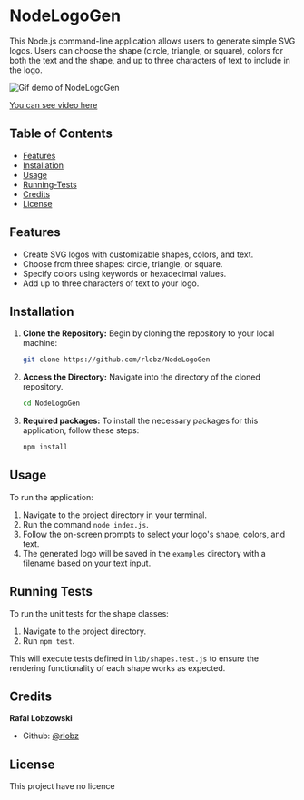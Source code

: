 # NodeLogoGen

This Node.js command-line application allows users to generate simple SVG logos. Users can choose the shape (circle, triangle, or square), colors for both the text and the shape, and up to three characters of text to include in the logo.



![Gif demo of NodeLogoGen](presentation.gif)


[You can see video here](https://)


## Table of Contents

- [Features](#features)
- [Installation](#installation)
- [Usage](#usage)
- [Running-Tests](#running-tests)
- [Credits](#credits)
- [License](#license)


## Features

- Create SVG logos with customizable shapes, colors, and text.
- Choose from three shapes: circle, triangle, or square.
- Specify colors using keywords or hexadecimal values.
- Add up to three characters of text to your logo.


## Installation

1. **Clone the Repository:** Begin by cloning the repository to your local machine:

    ```bash
    git clone https://github.com/rlobz/NodeLogoGen
    ```

2. **Access the Directory:** Navigate into the directory of the cloned repository.
  
    ```bash
    cd NodeLogoGen
    ```

3. **Required packages:** To install the necessary packages for this application, follow these steps:

    ```bash
    npm install
    ```


## Usage

To run the application:

1. Navigate to the project directory in your terminal.
2. Run the command `node index.js`.
3. Follow the on-screen prompts to select your logo's shape, colors, and text.
4. The generated logo will be saved in the `examples` directory with a filename based on your text input.


## Running Tests

To run the unit tests for the shape classes:

1. Navigate to the project directory.
2. Run `npm test`.

This will execute tests defined in `lib/shapes.test.js` to ensure the rendering functionality of each shape works as expected.


## Credits

**Rafal Lobzowski**
- Github: [@rlobz](https://github.com/rlobz)


## License

This project have no licence
